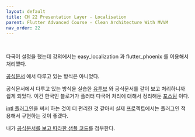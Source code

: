 ```yaml
---
layout: default
title: CH 22 Presentation Layer - Localisation
parent: Flutter Advanced Course - Clean Architecture With MVVM
nav_order: 22
---
```


<br>

다국어 설정을 했는데 강의에서는 easy_localization 과 flutter_phoenix 를 이용해서 처리했다.

[공식문서](https://docs.flutter.dev/development/accessibility-and-localization/internationalization) 에서 다루고 있는 방식은 아니었다.

공식문서에서 다루고 있는 방식을 실습한 [유투브](https://www.youtube.com/watch?v=WrqH5fF2ZuY) 와 공식문서를 같이 보고 처리하니까 쉽게 되었다.
이건 한국인 블로거가 플러터 다국어 처리에 대해서 정리해둔 [포스팅](https://jay-flow.medium.com/flutter-localizations-%EC%99%84%EC%A0%84-%EC%A0%95%EB%B3%B5-%ED%95%98%EA%B8%B0-8fa5f50a3fd2) 이다.

[intl 플러그인](https://plugins.jetbrains.com/plugin/13666-flutter-intl)을 써서 하는 것이 더 편리한 것 같아서 실제 프로젝트에서는 플러그인 적용해서 구현하는 것이 좋겠다.

내가 [공식문서를 보고 따라한 샘플 코드](https://github.com/fistkim101/flutter_i18n_sample)를 첨부한다.
